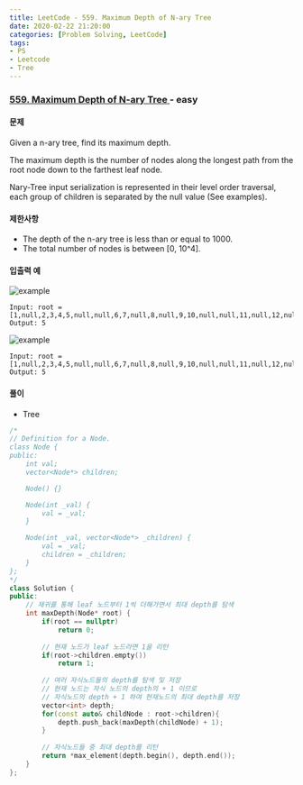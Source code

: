 ```yaml
---
title: LeetCode - 559. Maximum Depth of N-ary Tree
date: 2020-02-22 21:20:00
categories: [Problem Solving, LeetCode]
tags:
- PS
- Leetcode
- Tree
---
```


### [ 559. Maximum Depth of N-ary Tree ](https://leetcode.com/problems/maximum-depth-of-n-ary-tree/) - easy

#### 문제

Given a n-ary tree, find its maximum depth.

The maximum depth is the number of nodes along the longest path from the root node down to the farthest leaf node.

Nary-Tree input serialization is represented in their level order traversal, each group of children is separated by the null value (See examples).

#### 제한사항

  - The depth of the n-ary tree is less than or equal to 1000.
  - The total number of nodes is between [0, 10^4].
  
#### 입출력 예

![example](https://assets.leetcode.com/uploads/2018/10/12/narytreeexample.png)

```
Input: root = [1,null,2,3,4,5,null,null,6,7,null,8,null,9,10,null,null,11,null,12,null,13,null,null,14]
Output: 5
```

![example](https://assets.leetcode.com/uploads/2019/11/08/sample_4_964.png)

```
Input: root = [1,null,2,3,4,5,null,null,6,7,null,8,null,9,10,null,null,11,null,12,null,13,null,null,14]
Output: 5
```

#### 풀이
  - Tree

```cpp
/*
// Definition for a Node.
class Node {
public:
    int val;
    vector<Node*> children;

    Node() {}

    Node(int _val) {
        val = _val;
    }

    Node(int _val, vector<Node*> _children) {
        val = _val;
        children = _children;
    }
};
*/
class Solution {
public:
    // 재귀를 통해 leaf 노드부터 1씩 더해가면서 최대 depth를 탐색
    int maxDepth(Node* root) {
        if(root == nullptr)
            return 0;
        
        // 현재 노드가 leaf 노드라면 1을 리턴 
        if(root->children.empty())
            return 1;
        
        // 여러 자식노드들의 depth를 탐색 및 저장
        // 현재 노드는 자식 노드의 depth의 + 1 이므로
        // 자식노드의 depth + 1 하여 현재노드의 최대 depth를 저장
        vector<int> depth;
        for(const auto& childNode : root->children){
            depth.push_back(maxDepth(childNode) + 1);
        }
        
        // 자식노드들 중 최대 depth를 리턴
        return *max_element(depth.begin(), depth.end());
    }
};
```
